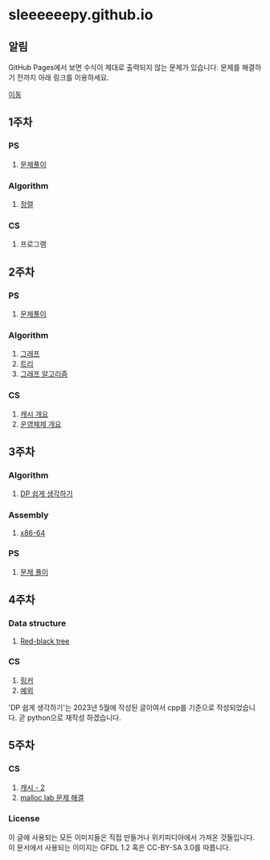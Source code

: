 # sleeeeeepy.github.io
## 알림
GitHub Pages에서 보면 수식이 제대로 출력되지 않는 문제가 있습니다. 문제를 해결하기 전까지 아래 링크를 이용하세요.

[이동](https://github.com/Sleeeeeepy/sleeeeeepy.github.io/tree/main)

## 1주차
### PS
1. [문제풀이](./study/week1/ps.md)

### Algorithm
1. [정렬](./study/week1/sort.md)

### CS
1. 프로그램

## 2주차
### PS
1. [문제풀이](./study/week2/ps.md)

### Algorithm
1. [그래프](./study/week2/graph.md)
2. [트리](./study/week2/tree.md)
3. [그래프 알고리즘](./study/week2/graph_algorithm.md)

### CS
1. [캐시 개요](./study/week2/cache.md)
2. [운영체제 개요](./study/week2/operating_system.md)

## 3주차
### Algorithm
1. [DP 쉽게 생각하기](./study/week3/think_dynamic_programming_easily.md)

### Assembly
1. [x86-64](./study/week3/assembly.md)

### PS
1. [문제 풀이](./study/week3/ps.md)

## 4주차
### Data structure
1. [Red-black tree](./study/week4/rbtree.md)

### CS
1. [링커](./study/week4/linker.md)
2. [예외](./study/week4/exception.md)


'DP 쉽게 생각하기'는 2023년 5월에 작성된 글이여서 cpp를 기준으로 작성되었습니다. 곧 python으로 재작성 하겠습니다.

## 5주차
### CS
1. [캐시 - 2](./study/week5/cache.md)
2. [malloc lab 문제 해결](./study/week5/malloc_lab_troubleshooting.md)
### License
이 글에 사용되는 모든 이미지들은 직접 만들거나 위키피디아에서 가져온 것들입니다.
이 문서에서 사용되는 이미지는 GFDL 1.2 혹은 CC-BY-SA 3.0를 따릅니다.
